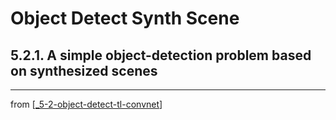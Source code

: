 # Object Detect Synth Scene

## 5.2.1. A simple object-detection problem based on synthesized scenes

---
from [[_5-2-object-detect-tl-convnet]]

[//begin]: # "Autogenerated link references for markdown compatibility"
[_5-2-object-detect-tl-convnet]: _5-2-object-detect-tl-convnet.md "Object Detect TL ConvNet"
[//end]: # "Autogenerated link references"